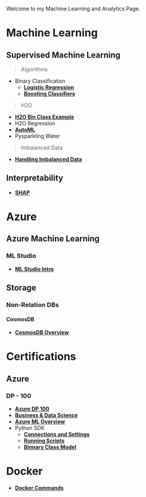 Welcome to my Machine Learning and Analytics Page.

# Machine Learning 

## Supervised Machine Learning

> Algorithms
* Binary Classification
    * [__Logistic Regression__](machine_learning/supervised_ml/algorithms/class_algos/logistic_reg.md)
    * [__Boosting Classifiers__](machine_learning/supervised_ml/algorithms/class_algos/boosting.md)
 
> H2O
* [__H2O Bin Class Example__](machine_learning/h2o/h2o_classification.md)
* H2O Regression
* [__AutoML__](machine_learning/h2o/automl.md)
* Pysparkling Water

> Imbalanced Data
* [__Handling Imbalanced Data__](machine_learning/imb_data/imb_data.md)

## Interpretability 
* [__SHAP__](machine_learning/shap/shap.md)

# Azure

## Azure Machine Learning
### ML Studio
* [__ML Studio Intro__](azure/ml/mlstudio1.md)

## Storage

### Non-Relation DBs

#### CosmosDB
* [__CosmosDB Overview__](azure/cosmosdb.md)


# Certifications

## Azure 

### DP - 100
* [__Azure DP 100__](azure/cert/dp100/dp100_1.md)
* [__Business & Data Science__](azure/cert/dp100/general/business_ds.md)
* [__Azure ML Overview__](azure/cert/dp100/azure_ml/intro.md)
* Python SDK
    * [__Connections and Settings__](azure/cert/dp100/python_sdk/sdk1.md)
    * [__Running Scripts__](azure/cert/dp100/python_sdk/scripts.md)
    * [__Binnary Class Model__](azure/cert/dp100/python_sdk/bin_class_model.md)

# Docker

* [__Docker Commands__](docker/commands.md)
